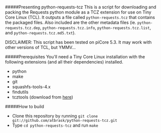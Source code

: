 #####Presenting python-requests-tcz
This is a script for downloading and packing the Requests python module as a TCZ extension for use on Tiny Core Linux (TCL). It outputs a file called `python-requests.tcz` that contains the packaged files. Also included are the other metadata files (ie. `python-requests.tcz.dep`, `python-requests.tcz.info`, `python-requests.tcz.list`, and `python-requests.tcz.md5.txt`).

DISCLAIMER: This script has been tested on piCore 5.3. It may work with other versions of TCL, but YMMV...

#####Prerequisites
You'll need a Tiny Core Linux installation with the following extensions (and all their dependencies) installed.
* python
* make
* git
* squashfs-tools-4.x
* findutils
* tcztools (download from [here](https://github.com/MSumulong/tcztools))

#####How to build
* Clone this repository by running `git clone git://github.com/atbrask/python-requests-tcz.git`
* Type `cd python-requests-tcz` and run `make`
